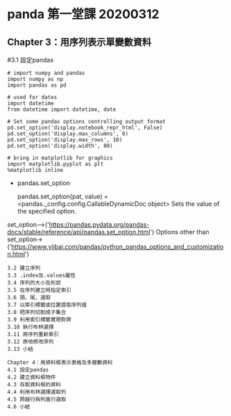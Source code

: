 
panda 第一堂課 20200312
====

Chapter 3：用序列表示單變數資料
----

#3.1 設定pandas

```
# import numpy and pandas
import numpy as np
import pandas as pd

# used for dates
import datetime
from datetime import datetime, date

# Set some pandas options controlling output format
pd.set_option('display.notebook_repr_html', False)
pd.set_option('display.max_columns', 8)
pd.set_option('display.max_rows', 10)
pd.set_option('display.width', 80)

# bring in matplotlib for graphics
import matplotlib.pyplot as plt
%matplotlib inline
```
* pandas.set_option

    pandas.set_option(pat, value) = <pandas._config.config.CallableDynamicDoc object>
    Sets the value of the specified option.

set_option-->('https://pandas.pydata.org/pandas-docs/stable/reference/api/pandas.set_option.html')
Options other than set_option->('https://www.yiibai.com/pandas/python_pandas_options_and_customization.html')
```
3.2 建立序列
3.3 .index及.values屬性
3.4 序列的大小及形狀
3.5 在序列建立時指定索引
3.6 頭、尾、選取
3.7 以索引標籤或位置提取序列值
3.8 把序列切割成子集合
3.9 利用索引標籤實現對齊
3.10 執行布林選擇
3.11 將序列重新索引
3.12 原地修改序列
3.13 小結

Chapter 4：用資料框表示表格及多變數資料
4.1 設定pandas
4.2 建立資料框物件
4.3 存取資料框的資料
4.4 利用布林選擇選取列
4.5 跨越行與列進行選取
4.6 小結
```

